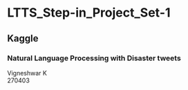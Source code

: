 # LTTS_Step-in_Project_Set-1
## Kaggle
### Natural Language Processing with Disaster tweets

Vigneshwar K <br>
270403 <br>
